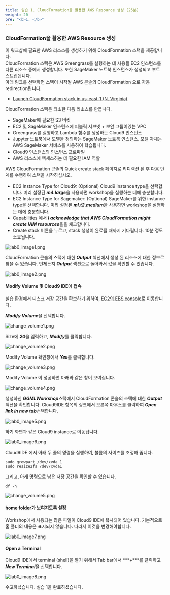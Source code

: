 ```yaml
---
title: 실습 1. CloudFormation을 활용한 AWS Resource 생성 (25분)
weight: 20
pre: "<b>1. </b>"
---
```


### CloudFormation을 활용한 AWS Resource 생성

이 워크샵에 필요한 AWS 리소스를 생성하기 위해 CloudFormation 스택을 제공합니다.\
CloudFormation 스택은 AWS Greengrass를 실행하는 데 사용될 EC2 인스턴스를 다른 리소스 중에서 생성합니다. 또한 SageMaker 노트북 인스턴스가 생성되고 부트 스트랩됩니다.\
아래 링크를 선택하면 스택이 시작될 AWS 콘솔의 CloudFormation 으로 자동 redirection됩니다.

* [Launch CloudFormation stack in us-east-1 (N. Virginia)](https://console.aws.amazon.com/cloudformation/home?region=us-east-1#/stacks/create/review?stackName=GGMLWorkshop&templateURL=https://public-cloudformation.s3.ap-northeast-2.amazonaws.com/cfn-iot-gg-ml-c9-workshop-20190502_modified.json)


CloudFormation 스택은 최소한 다음 리소스를 만듭니다.

* SageMaker에 필요한 S3 버킷
* EC2 및 SageMaker 인스턴스에 퍼블릭 서브넷 + 보안 그룹이있는 VPC
* Greengrass를 실행하고 Lambda 함수를 생성하는 Cloud9 인스턴스
* Jupyter 노트북에서 모델을 정의하는 SageMaker 노트북 인스턴스. 모델 자체는 AWS SageMaker 서비스를 사용하여 학습됩니다.
* Cloud9 인스턴스의 인스턴스 프로파일
* AWS 리소스에 액세스하는 데 필요한 IAM 역할

AWS CloudFormation 콘솔의 Quick create stack 페이지로 리디렉션 된 후 다음 단계를 수행하여 스택을 시작하십시오.

* EC2 Instance Type for Cloud9: (Optional) Cloud9 instance type을 선택합니다. 미리 설정된 ***m4.large***을 사용하면 workshop을 실행하는 데에 충분합니다.
* EC2 Instance Type for Sagemaker: (Optional) SageMaker를 위한 instance type을 선택합니다. 미리 설정된 ***ml.t2.medium***을 사용하면 workshop을 실행하는 데에 충분합니다.
* Capabilities 에서 ***I acknowledge that AWS CloudFormation might create IAM resources***을을 체크합니다.
* Create stack 버튼을 누르고, stack 생성이 완료될 때까지 기다립니다. 10분 정도 소요됩니다.

![lab0_image1.png](images/lab0_image1.png)

CloudFormation 콘솔의 스택에 대한 ***Output*** 섹션에서 생성 된 리소스에 대한 정보르 찾을 수 있습니다. 언제든지 ***Output*** 섹션으로 돌아와서 값을 확인할 수 있습니다.

![lab0_image2.png](images/lab0_image2.png)

#### Modify Volume 및 Cloud9 IDE에 접속

실습 환경에서 디스크 저장 공간을 확보하기 위하여, [EC2의 EBS console](https://console.aws.amazon.com/ec2/v2/home?#Volumes)로 이동합니다.

***Modify Volume***을 선택합니다.

![change_volume1.png](images/change_volume1.png)

Size에 ***20***을 입력하고, ***Modify***를 클릭합니다.

![change_volume2.png](images/change_volume2.png)

Modify Volume 확인창에서 ***Yes***를 클릭합니다.

![change_volume3.png](images/change_volume3.png)

Modify Volume 이 성공하면 아래와 같은 창이 보여집니다.

![change_volume4.png](images/change_volume4.png)


생성하신 ***GGMLWorkshop***스택에서 CloudFormation 콘솔의 스택에 대한 ***Output*** 섹션을 확인합니다.
Cloud9IDE 항목의 링크에서 오른쪽 마우스를 클릭하여 ***Open link in new tab***선택합니다.

![lab0_image5.png](images/lab0_image5.png)

하기 화면과 같은 Cloud9 instance로 이동됩니다.

![lab0_image6.png](images/lab0_image6.png)

Cloud9IDE 에서 아래 두 줄의 명령을 실행하여, 볼륨의 사이즈를 조정해 줍니다.

``` shell
sudo growpart /dev/xvda 1
sudo resize2fs /dev/xvda1
```

그리고, 아래 명령으로 남은 저장 공간을 확인할 수 있습니다.

``` shell
df -h
```

![change_volume5.png](images/change_volume5.png)


#### home folder가 보여지도록 설정

Workshop에서 사용되는 많은 파일이 Cloud9 IDE에 복사되어 있습니다. 기본적으로 홈 폴더의 내용은 표시되지 않습니다. 따라서 이것을 변경해야합니다.

![lab0_image7.png](images/lab0_image7.png)

#### Open a Terminal

Cloud9 IDE에서 terminal (shell)을 열기 위해서 Tab bar에서 ***+***를 클릭하고 ***New Terminal***을 선택합니다.

![lab0_image8.png](images/lab0_image8.png)


수고하셨습니다. 실습 1을 완료하셨습니다.
